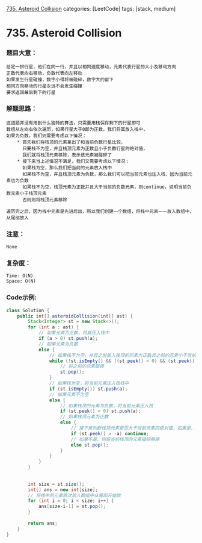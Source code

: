 [735. Asteroid Collision](https://leetcode.com/problems/asteroid-collision/)
categories: [LeetCode]
tags: [stack, medium] 
# 735. Asteroid Collision

### 题目大意：
    给定一排行星，他们在同一行，并且以相同速度移动，元素代表行星的大小及移动方向
    正数代表向右移动，负数代表向左移动
    如果发生行星碰撞，数字小得将被碰碎，数字大的留下
    相同方向移动的行星永远不会发生碰撞
    要求返回最后剩下的行星
### 解题思路：
    这道题并没有用到什么独特的算法，只需要用栈保存剩下的行星即可
    数组从左向右依次遍历，如果行星大于0即为正数，我们将其放入栈中，
    如果为负数，我们则需要考虑以下情况：
        * 首先我们将栈顶的元素拿出了和当前负数行星比较，
          只要栈不为空，并且栈顶元素为正数且小于负数行星的绝对值，
          我们就将栈顶元素移除，表示该元素被碰碎了
        * 接下来当上述情况不满足，我们又需要考虑以下情况：
          如果栈为空，那么我们把当前的元素放入栈中
          如果栈不为空，并且栈顶元素为负数，那么我们可以把当前元素也压入栈，因为当前元素也为负数
          如果栈不为空，栈顶元素为正数并且大于当前的负数元素，则continue，说明当前负数元素小于栈顶元素
          否则则将栈顶元素移除

    遍历完之后，因为栈中元素是先进后出，所以我们创建一个数组，将栈中元素一一放入数组中，从尾部放入
### 注意：
    None
### 复杂度：
    Time: O(N)
    Space: O(N)
### Code示例:
```Java
class Solution {
    public int[] asteroidCollision(int[] ast) {
        Stack<Integer> st = new Stack<>();
        for (int a : ast) { 
            // 如果元素为正数，将其压入栈中
            if (a > 0) st.push(a);
            // 如果元素为负数
            else {
                // 如果栈不为空，并且之前放入栈顶的元素为正数且之前的元素小于当前元素的绝对值
                while (!st.isEmpty() && ((st.peek() > 0) && (st.peek() < -a))) {
                    // 将之前的元素碰碎
                    st.pop();
                }
                // 如果栈为空，将当前元素压入栈栈中
                if (st.isEmpty()) st.push(a);
                // 如果元素不为空
                else {
                    // 如果栈顶的元素为负数，将当前元素压入栈
                    if (st.peek() < 0) st.push(a);
                    // 如果栈顶元素为正数
                    else {
                        // 接下来判断栈顶元素是否大于当前元素的绝对值，如果是，则继续
                        if (st.peek() > -a) continue;
                        // 如果不是，则将当前栈顶的元素碰碎移除
                        else st.pop();
                    }
                }
            }
        }
        
        
        int size = st.size();
        int[] ans = new int[size];
        // 将栈中的元素依次放入数组中从尾部开始放
        for (int i = 0; i < size; i++) {
            ans[size-i-1] = st.pop();
        }
        
        return ans;
    }
}
```

